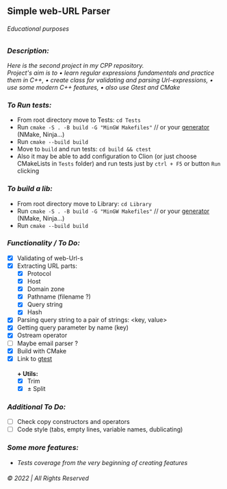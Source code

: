 ## Simple web-URL Parser

###### Educational purposes

### _Description:_

_Here is the second project in my CPP repository.  
Project's aim is to • learn regular expressions fundamentals and practice them in C++, • create class for validating and parsing Url-expressions, •
use some modern C++ features, • also use Gtest and CMake_

### _To Run tests:_

* From root directory move to Tests: `cd Tests`
* Run `cmake -S . -B build -G "MinGW Makefiles"` // or
  your [generator](https://cmake.org/cmake/help/latest/manual/cmake-generators.7.html) (NMake, Ninja...)
* Run `cmake --build build`
* Move to `build` and run tests: `cd build && ctest`
* Also it may be able to add configuration to Clion (or just choose CMakeLists in `Tests` folder) and run tests just
  by `ctrl + F5` or button `Run`
  clicking

### _To build a lib:_  

* From root directory move to Library: `cd Library`
* Run `cmake -S . -B build -G "MinGW Makefiles"` // or
  your [generator](https://cmake.org/cmake/help/latest/manual/cmake-generators.7.html) (NMake, Ninja...)
* Run `cmake --build build`

### _Functionality / To Do:_

- [x] Validating of web-Url-s
- [x] Extracting URL parts:
    - [x] Protocol
    - [x] Host
    - [x] Domain zone
    - [x] Pathname (filename ?)
    - [x] Query string
    - [x] Hash
- [x] Parsing query string to a pair of strings: <key, value>
- [x] Getting query parameter by name (key)
- [x] Ostream operator 
- [ ] Maybe email parser ?
- [x] Build with CMake
- [x] Link to [gtest](https://github.com/google/googletest)  
&nbsp;  
__+ Utils:__
  - [x] Trim
  - [x] ± Split

### _Additional To Do:_
* [ ] Check copy constructors and operators
* [ ] Code style (tabs, empty lines, variable names, dublicating)

### _Some more features:_
* _Tests coverage from the very beginning of creating features_



###### © 2022 | All Rights Reserved